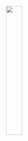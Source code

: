 

<img src="https://github.com/user-attachments/assets/c940e6ae-600e-4e2f-9d38-3036914f5f00" width=30%>
